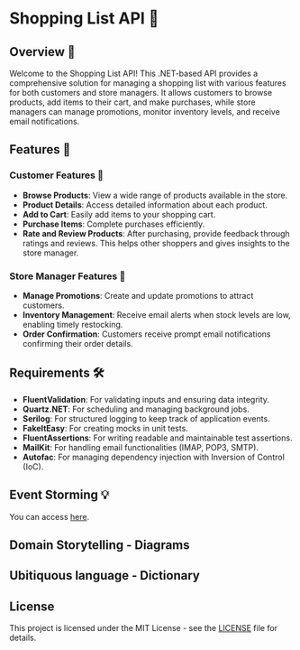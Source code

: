 # Shopping List API 🚀

## Overview 🎯
Welcome to the Shopping List API! This .NET-based API provides a comprehensive solution for managing a shopping list with various features for both customers and store managers. It allows customers to browse products, add items to their cart, and make purchases, while store managers can manage promotions, monitor inventory levels, and receive email notifications.

## Features 🔑
### Customer Features 📝
- **Browse Products**: View a wide range of products available in the store.
- **Product Details**: Access detailed information about each product.
- **Add to Cart**: Easily add items to your shopping cart.
- **Purchase Items**: Complete purchases efficiently.
- **Rate and Review Products**: After purchasing, provide feedback through ratings and reviews. This helps other shoppers and gives insights to the store manager.

### Store Manager Features 📝
- **Manage Promotions**: Create and update promotions to attract customers.
- **Inventory Management**: Receive email alerts when stock levels are low, enabling timely restocking.
- **Order Confirmation**: Customers receive prompt email notifications confirming their order details.

## Requirements 🛠️
- **FluentValidation**: For validating inputs and ensuring data integrity.
- **Quartz.NET**: For scheduling and managing background jobs.
- **Serilog**: For structured logging to keep track of application events.
- **FakeItEasy**: For creating mocks in unit tests.
- **FluentAssertions**: For writing readable and maintainable test assertions.
- **MailKit**: For handling email functionalities (IMAP, POP3, SMTP).
- **Autofac**: For managing dependency injection with Inversion of Control (IoC).
  
## Event Storming 💡
You can access <a href="https://miro.com/app/board/uXjVNdfSw8k=/?share_link_id=981039779858" target="_blank">here</a>.

## Domain Storytelling - Diagrams

## Ubitiquous language - Dictionary

## License
This project is licensed under the MIT License - see the [LICENSE](LICENSE) file for details.
